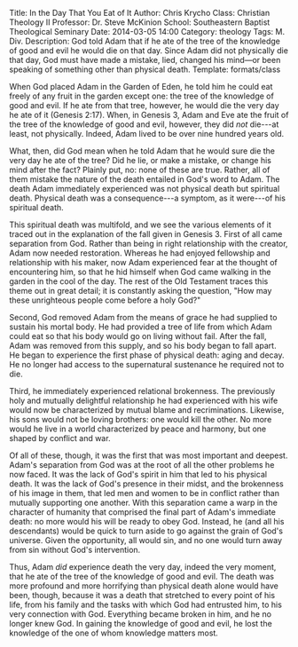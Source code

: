 Title: In the Day That You Eat of It
Author: Chris Krycho
Class: Christian Theology II
Professor: Dr. Steve McKinion
School: Southeastern Baptist Theological Seminary
Date: 2014-03-05 14:00
Category: theology
Tags: M.&hairsp;Div.
Description: God told Adam that if he ate of the tree of the knowledge of good and evil he would die on that day. Since Adam did not physically die that day, God must have made a mistake, lied, changed his mind—or been speaking of something other than physical death.
Template: formats/class

When God placed Adam in the Garden of Eden, he told him he could eat freely of
any fruit in the garden except one: the tree of the knowledge of good and evil.
If he ate from that tree, however, he would die the very day he ate of it
(Genesis 2:17). When, in Genesis 3, Adam and Eve ate the fruit of the tree of
the knowledge of good and evil, however, they did *not* die---at least, not
physically. Indeed, Adam lived to be over nine hundred years old.

What, then, did God mean when he told Adam that he would sure die the very day
he ate of the tree? Did he lie, or make a mistake, or change his mind after the
fact? Plainly put, no: none of these are true. Rather, all of them mistake the
nature of the death entailed in God's word to Adam. The death Adam immediately
experienced was not physical death but spiritual death. Physical death was a
consequence---a symptom, as it were---of his spiritual death.

This spiritual death was multifold, and we see the various elements of it traced
out in the explanation of the fall given in Genesis 3. First of all came
separation from God. Rather than being in right relationship with the creator,
Adam now needed restoration. Whereas he had enjoyed fellowship and relationship
with his maker, now Adam experienced fear at the thought of encountering him,
so that he hid himself when God came walking in the garden in the cool of the
day. The rest of the Old Testament traces this theme out in great detail; it is
constantly asking the question, "How may these unrighteous people come before a
holy God?"

Second, God removed Adam from the means of grace he had supplied to sustain his
mortal body. He had provided a tree of life from which Adam could eat so that
his body would go on living without fail. After the fall, Adam was removed from
this supply, and so his body began to fall apart. He began to experience the
first phase of physical death: aging and decay. He no longer had access to the
supernatural sustenance he required not to die.

Third, he immediately experienced relational brokenness. The previously holy
and mutually delightful relationship he had experienced with his wife would now
be characterized by mutual blame and recriminations. Likewise, his sons would
not be loving brothers: one would kill the other. No more would he live in a
world characterized by peace and harmony, but one shaped by conflict and war.

Of all of these, though, it was the first that was most important and deepest.
Adam's separation from God was at the root of all the other problems he now
faced. It was the lack of God's spirit in him that led to his physical death.
It was the lack of God's presence in their midst, and the brokenness of his
image in them, that led men and women to be in conflict rather than mutually
supporting one another. With this separation came a warp in the character of
humanity that comprised the final part of Adam's immediate death: no more would
his will be ready to obey God. Instead, he (and all his descendants) would be quick
to turn aside to go against the grain of God's universe. Given the opportunity,
all would sin, and no one would turn away from sin without God's intervention.

Thus, Adam *did* experience death the very day, indeed the very moment, that he
ate of the tree of the knowledge of good and evil. The death was more profound
and more horrifying than physical death alone would have been, though, because
it was a death that stretched to every point of his life, from his family and
the tasks with which God had entrusted him, to his very connection with God.
Everything became broken in him, and he no longer knew God. In gaining the
knowledge of good and evil, he lost the knowledge of the one of whom knowledge
matters most.